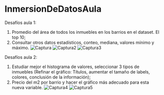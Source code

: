 # InmersionDeDatosAula
Desafíos aula 1:
1. Promedio del área de todos los inmuebles en los barrios en el dataset. El top 10;
2. Consultar otros datos estadísticos, conteo, mediana, valores mínimo y máximo.
![Captura](https://user-images.githubusercontent.com/67800915/228396486-88c559c1-652a-42ec-a59d-56230e586462.PNG)
![Captura2](https://user-images.githubusercontent.com/67800915/228396498-11211c8a-e6bc-4cd3-b5b8-081902ab6c65.PNG)
![Captura3](https://user-images.githubusercontent.com/67800915/228396508-f2cfe2df-3fa2-40fb-99a0-6a3a733645a5.PNG)

Desafíos aula 2:
1. Estudiar mejor el histograma de valores, seleccionar 3 tipos de inmuebles (Refinar el gráfico: Títulos, aumentar el tamaño de labels, colores, conclusión de la información);
2. Precio del m2 por barrio y hacer el gráfico más adecuado para esta nueva variable.
![Captura4](https://user-images.githubusercontent.com/67800915/228694198-e827c04a-0d05-4365-b947-c1c512b99074.PNG)
![Captura5](https://user-images.githubusercontent.com/67800915/228694212-41de9b0d-3043-4d8c-9316-d217d6d12f78.PNG)


